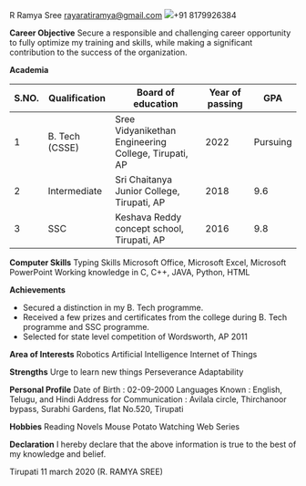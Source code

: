 R Ramya Sree
[rayaratiramya@gmail.com](mailto:rayaratiramya@gmail.com)
![](RackMultipart20200604-4-16sq6cq_html_8c34ca5fc6543282.gif)+91 8179926384

**Career Objective**
Secure a responsible and challenging career opportunity to fully optimize my training and skills, while making a significant contribution to the success of the organization.

**Academia**

| **S.NO.** | **Qualification** | **Board of education** | **Year of passing** | **GPA** |
| --- | --- | --- | --- | --- |
| 1 | B. Tech (CSSE) | Sree Vidyanikethan Engineering College, Tirupati, AP | 2022 | Pursuing |
| 2 | Intermediate | Sri Chaitanya Junior College, Tirupati, AP | 2018 | 9.6 |
| 3 | SSC | Keshava Reddy concept school, Tirupati, AP | 2016 | 9.8 |

**Computer Skills**
Typing Skills
Microsoft Office, Microsoft Excel, Microsoft PowerPoint
Working knowledge in C, C++, JAVA, Python, HTML

**Achievements**
- Secured a distinction in my B. Tech programme.
- Received a few prizes and certificates from the college during B. Tech programme and SSC programme.
- Selected for state level competition of Wordsworth, AP 2011

**Area of Interests**
Robotics
Artificial Intelligence
Internet of Things

**Strengths**
Urge to learn new things
Perseverance
Adaptability

**Personal Profile**
Date of Birth : 02-09-2000
Languages Known : English, Telugu, and Hindi
Address for Communication : Avilala circle, Thirchanoor bypass, Surabhi Gardens, flat No.520, Tirupati

**Hobbies**
Reading Novels
Mouse Potato
Watching Web Series

**Declaration**
I hereby declare that the above information is true to the best of my knowledge and belief.

Tirupati
11 march 2020
(R. RAMYA SREE)
